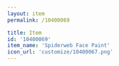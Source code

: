 ```yaml
---
layout: item
permalink: /10400069

title: Item
id: '10400069'
item_name: 'Spiderweb Face Paint'
icon_url: 'customize/10400067.png'
---
```

